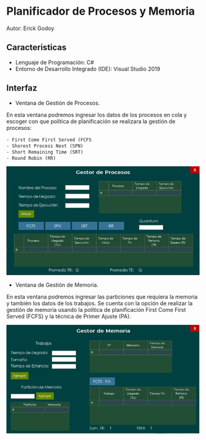 # Planificador de Procesos y Memoria
Autor: Erick Godoy

## Caracteristicas
-	Lenguaje de Programación: C#
-	Entorno de Desarrollo Integrado (IDE): Visual Studio 2019

## Interfaz 
- Ventana de Gestión de Procesos.

En esta ventana podremos ingresar los datos de los procesos en cola y escoger con que política de planificación se realizara la gestión de procesos: 

    - First Come First Served (FCFS
    - Shorest Process Next (SPN)
    - Short Remaining Time (SRT)
    - Round Robin (RR)

![Interfaz1](images/img_1.png)

- Ventana de Gestión de Memoria.

En esta ventana podremos ingresar las particiones que requiera la memoria y también los datos de los trabajos.
Se cuenta con la opción de realizar la gestión de memoria usando la política de planificación First Come First Served (FCFS) y la técnica de Primer Ajuste (PA).

![Interfaz2](images/img_2.png)
